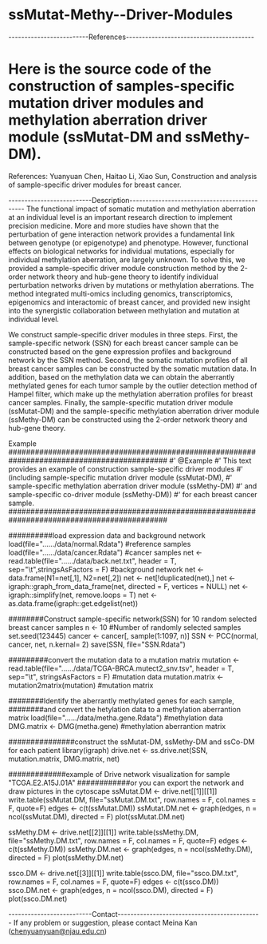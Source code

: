 # ssMutat-Methy--Driver-Modules
-------------------------References----------------------------------------
# Here is the source code of the construction of samples-specific mutation driver modules and methylation aberration driver module (ssMutat-DM and ssMethy-DM).

References:
Yuanyuan Chen, Haitao Li, Xiao Sun, Construction and analysis of sample-specific driver modules for breast cancer.


--------------------------Description---------------------------------------------
The functional impact of somatic mutation and methylation aberration at an individual level is an important research direction to implement precision medicine. 
More and more studies have shown that the perturbation of gene interaction network provides a fundamental link between genotype (or epigenotype) and phenotype. 
However, functional effects on biological networks for individual mutations, especially for individual methylation aberration, are largely unknown. 
To solve this, we provided a sample-specific driver module construction method by the 2-order network theory and hub-gene theory 
to identify individual perturbation networks driven by mutations or methylation aberrations. 
The method integrated multi-omics including genomics, transcriptomics, epigenomics and interactomic of breast cancer, 
and provided new insight into the synergistic collaboration between methylation and mutation at individual level. 

We construct sample-specific driver modules in three steps. 
First, the sample-specific network (SSN) for each breast cancer sample can be constructed based on the gene expression profiles and background network by the SSN method. 
Second, the somatic mutation profiles of all breast cancer samples can be constructed by the somatic mutation data. 
In addition, based on the methylation data we can obtain the aberrantly methylated genes for each tumor sample by the outlier detection method of Hampel filter, 
which make up the methylation aberration profiles for breast cancer samples. 
Finally, the sample-specific mutation driver module (ssMutat-DM) and the sample-specific methylation aberration driver module (ssMethy-DM) 
can be constructed using the 2-order network theory and hub-gene theory.



Example
############################################################################################
#' @Example
#' This text provides an example of construction sample-specific driver modules 
#' (including sample-specific mutation driver module (ssMutat-DM), 
#' sample-specific methylation aberration driver module (ssMethy-DM) 
#' and sample-specific co-driver module (ssMethy-DM)) 
#' for each breast cancer sample.
############################################################################################

##########load expression data and background network
load(file="....../data/normal.Rdata")   #reference samples
load(file="....../data/cancer.Rdata")   #cancer samples
net <- read.table(file="....../data/back.net.txt", header = T, sep="\t",stringsAsFactors = F) #background network
net <- data.frame(N1=net[,1], N2=net[,2])
net <- net[!duplicated(net),]
net <- igraph::graph_from_data_frame(net, directed = F, vertices = NULL)
net <- igraph::simplify(net, remove.loops = T)
net <- as.data.frame(igraph::get.edgelist(net))

########Construct sample-specific network(SSN) for 10 random selected breast cancer samples
n <- 10  #Number of randomly selected samples
set.seed(123445)
cancer <- cancer[, sample(1:1097, n)]
SSN <- PCC(normal, cancer, net, n.kernal= 2)
save(SSN, file="SSN.Rdata")

#########convert the mutation data to a mutation matrix
mutation <- read.table(file="....../data/TCGA-BRCA.mutect2_snv.tsv", header = T, sep="\t", stringsAsFactors = F) #mutation data
mutation.matrix <- mutation2matrix(mutation) #mutation matrix

########Identify the aberrantly methylated genes for each sample, 
########and convert the hetylation data to a methylation aberrantion matrix
load(file="....../data/metha.gene.Rdata") #methylation data
DMG.matrix <- DMG(metha.gene) #methylation aberrantion matrix 


###############construct the ssMutat-DM, ssMethy-DM and ssCo-DM for each patient 
library(igraph)
drive.net <- ss.drive.net(SSN, mutation.matrix, DMG.matrix, net)


#############example of Drive network visualization for sample "TCGA.E2.A15J.01A"
############or you can export the network and draw pictures in the cytoscape
ssMutat.DM  <- drive.net[[1]][[1]]
write.table(ssMutat.DM, file="ssMutat.DM.txt", row.names = F, col.names = F, quote=F)
edges <- c(t(ssMutat.DM))
ssMutat.DM.net <- graph(edges, n = ncol(ssMutat.DM), directed = F)
plot(ssMutat.DM.net)

ssMethy.DM  <- drive.net[[2]][[1]]
write.table(ssMethy.DM, file="ssMethy.DM.txt", row.names = F, col.names = F, quote=F)
edges <- c(t(ssMethy.DM))
ssMethy.DM.net <- graph(edges, n = ncol(ssMethy.DM), directed = F)
plot(ssMethy.DM.net)


ssco.DM  <- drive.net[[3]][[1]]
write.table(ssco.DM, file="ssco.DM.txt", row.names = F, col.names = F, quote=F)
edges <- c(t(ssco.DM))
ssco.DM.net <- graph(edges, n = ncol(ssco.DM), directed = F)
plot(ssco.DM.net)




--------------------------Contact---------------------------------------------
If any problem or suggestion, please contact Meina Kan (chenyuanyuan@njau.edu.cn)
